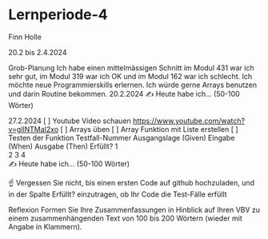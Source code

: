 # Lernperiode-4

Finn Holle

20.2 bis 2.4.2024

Grob-Planung
Ich habe einen mittelmässigen Schnitt im Modul 431 war ich sehr gut, im Modul 319 war ich OK und im Modul 162 war ich schlecht. Ich möchte neue Programmierskills erlernen.
Ich würde gerne Arrays benutzen und darin Routine bekommen. 
20.2.2024
✍️ Heute habe ich... (50-100 Wörter)

27.2.2024
[ ] Youtube Video schauen https://www.youtube.com/watch?v=gllNTMaI2xo
[ ] Arrays üben
[ ] Array Funktion mit Liste erstellen
[ ] Testen der Funktion
Testfall-Nummer	Ausgangslage (Given)	Eingabe (When)	Ausgabe (Then)	Erfüllt?
1		
2
3
4				
✍️ Heute habe ich... (50-100 Wörter)

☝️ Vergessen Sie nicht, bis einen ersten Code auf github hochzuladen, und in der Spalte Erfüllt? einzutragen, ob Ihr Code die Test-Fälle erfüllt

Reflexion
Formen Sie Ihre Zusammenfassungen in Hinblick auf Ihren VBV zu einem zusammenhängenden Text von 100 bis 200 Wörtern (wieder mit Angabe in Klammern).


